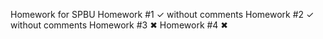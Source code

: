 Homework for SPBU
Homework #1 ✓ without comments
Homework #2 ✓ without comments
Homework #3 ✖ 
Homework #4 ✖
